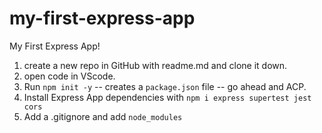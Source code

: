 # my-first-express-app
My First Express App!

1. create a new repo in GitHub with readme.md and clone it down.
2. open code in VScode.
3. Run `npm init -y` -- creates a `package.json` file -- go ahead and ACP.
4. Install Express App dependencies with `npm i express supertest jest cors`
5. Add a .gitignore and add `node_modules`